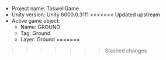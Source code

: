 <!-- UNITY CODE ASSIST INSTRUCTIONS START -->
- Project name: TaswellGame
- Unity version: Unity 6000.0.31f1
<<<<<<< Updated upstream
- Active game object:
  - Name: GROUND
  - Tag: Ground
  - Layer: Ground
=======
>>>>>>> Stashed changes
<!-- UNITY CODE ASSIST INSTRUCTIONS END -->